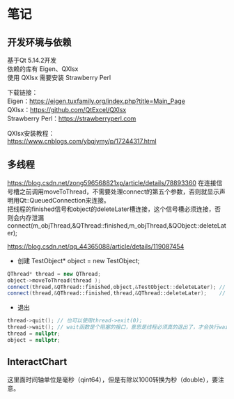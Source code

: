 # 笔记

## 开发环境与依赖
基于Qt 5.14.2开发  
依赖的库有 Eigen、QXlsx  
使用 QXlsx 需要安装 Strawberry Perl  

下载链接：  
Eigen：https://eigen.tuxfamily.org/index.php?title=Main_Page  
QXlsx：https://github.com/QtExcel/QXlsx  
Strawberry Perl：https://strawberryperl.com

QXlsx安装教程：  
https://www.cnblogs.com/ybqjymy/p/17244317.html  

## 多线程

https://blog.csdn.net/zong596568821xp/article/details/78893360
在连接信号槽之前调用moveToThread，不需要处理connect的第五个参数，否则就显示声明用Qt::QueuedConnection来连接。  
把线程的finished信号和object的deleteLater槽连接，这个信号槽必须连接，否则会内存泄漏connect(m_objThread,&QThread::finished,m_objThread,&QObject::deleteLater);

https://blog.csdn.net/qq_44365088/article/details/119087454

- 创建
TestObject* object = new TestObject;
```Cpp
QThread* thread = new QThread;
object->moveToThread(thread );
connect(thread,&QThread::finished,object,&TestObject::deleteLater);	// 退出后释放TestObject对象资源
connect(thread,&QThread::finished,thread,&QThread::deleteLater);	// 退出后释放QThread对象资源
```
- 退出
```Cpp
thread->quit();	// 也可以使用thread->exit(0);
thread->wait(); // wait函数是个阻塞的接口，意思是线程必须真的退出了，才会执行wait之后的语句，否则将会一直阻塞在这里，如果在界面上使用，需要保证线程中代码的合理性。
thread = nullptr;
object = nullptr;
```

## InteractChart

这里面时间轴单位是毫秒（qint64），但是有除以1000转换为秒（double），要注意。
